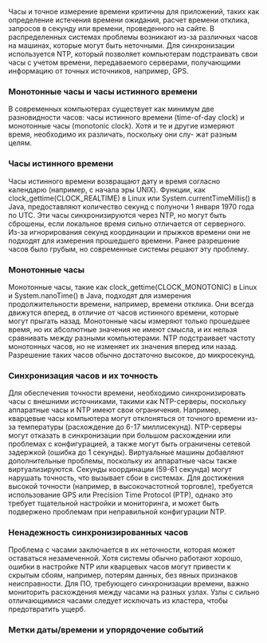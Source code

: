 Часы и точное измерение времени критичны для приложений, таких как определение истечения времени ожидания, расчет времени отклика, запросов в секунду или времени, проведенного на сайте. В распределенных системах проблемы возникают из-за различных часов на машинах, которые могут быть неточными. Для синхронизации используется NTP, который позволяет компьютерам подстраивать свои часы с учетом времени, передаваемого серверами, получающими информацию от точных источников, например, GPS.

### Монотонные часы и часы истинного времени

В современных компьютерах существует как минимум две разновидности часов:
часы истинного времени (time-of-day clock) и монотонные часы (monotonic clock).
Хотя и те и другие измеряют время, необходимо их различать, поскольку они слу-
жат разным целям.

### Часы истинного времени

Часы истинного времени возвращают дату и время согласно календарю (например, с начала эры UNIX). Функции, как clock_gettime(CLOCK_REALTIME) в Linux или System.currentTimeMillis() в Java, предоставляют количество секунд с полуночи 1 января 1970 года по UTC. Эти часы синхронизируются через NTP, но могут быть сброшены, если локальное время сильно отличается от серверного. Из-за игнорирования секунд координации и прыжков времени они не подходят для измерения прошедшего времени. Ранее разрешение часов было грубым, но современные системы решают эту проблему.

### Монотонные часы

Монотонные часы, такие как clock_gettime(CLOCK_MONOTONIC) в Linux и System.nanoTime() в Java, подходят для измерения продолжительности времени, например, времени отклика. Они всегда движутся вперед, в отличие от часов истинного времени, которые могут прыгать назад. Монотонные часы измеряют только прошедшее время, но их абсолютные значения не имеют смысла, и их нельзя сравнивать между разными компьютерами. NTP подстраивает частоту монотонных часов, но не изменяет их значения вперед или назад. Разрешение таких часов обычно достаточно высокое, до микросекунд.

### Синхронизация часов и их точность

Для обеспечения точности времени, необходимо синхронизировать часы с внешними источниками, такими как NTP-серверы, поскольку аппаратные часы и NTP имеют свои ограничения. Например, кварцевые часы компьютера могут отклоняться от точного времени из-за температуры (расхождение до 6-17 миллисекунд). NTP-серверы могут отказать в синхронизации при большом расхождении или проблемах с конфигурацией, а также могут быть ограничены сетевой задержкой (ошибка до 1 секунды). Виртуальные машины добавляют дополнительные проблемы, поскольку их аппаратные часы также виртуализируются. Секунды координации (59-61 секунда) могут нарушать точность, что вызывает сбои в системах. Для достижения высокой точности (например, в высокочастотной торговле), требуется использование GPS или Precision Time Protocol (PTP), однако это требует тщательной настройки и мониторинга, и может быть подвержено проблемам при неправильной конфигурации NTP.

### Ненадежность синхронизированных часов

Проблема с часами заключается в их неточности, которая может оставаться незамеченной. Хотя системы обычно работают хорошо, ошибки в настройке NTP или кварцевых часов могут привести к скрытым сбоям, например, потерям данных, без явных признаков неисправности. Для ПО, требующего синхронизации времени, важно мониторить расхождения между часами на разных узлах. Узлы с сильно отличающимися часами следует исключать из кластера, чтобы предотвратить ущерб.

### Метки даты/времени и упорядочение событий

